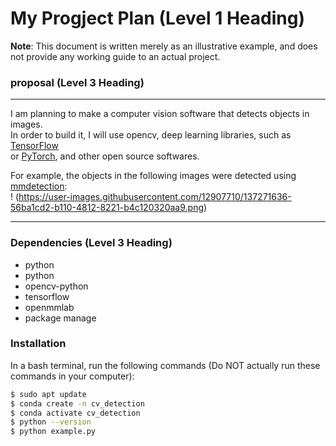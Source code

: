 # My Progject Plan (Level 1 Heading)
**Note**: This document is written merely as an illustrative example, and does not provide any working guide to an actual project.  

### proposal (Level 3 Heading)  
---

I am planning to make a computer vision software  that detects objects in images.   
In order to build it, I will use opencv, deep learning libraries, such as [TensorFlow](http://tensorflow.org/)   
or [PyTorch](https://pytorch.org/), and other open source softwares.

For example, the objects in the following images were detected using [mmdetection](https://github.com/open-mmlab/mmdetection):  
! (https://user-images.githubusercontent.com/12907710/137271636-56ba1cd2-b110-4812-8221-b4c120320aa9.png)  

---  
### Dependencies (Level 3 Heading)  
- python  
- python  
- opencv-python  
- tensorflow  
- openmmlab  
- package manage   
### Installation  
In a bash terminal, run the following commands (Do NOT actually run these commands in your computer):  
```sh  
$ sudo apt update  
$ conda create -n cv_detection  
$ conda activate cv_detection  
$ python --version  
$ python example.py   
```




